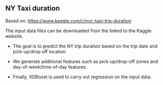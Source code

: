 ## NY Taxi duration

Based on: https://www.kaggle.com/c/nyc-taxi-trip-duration

The input data files can be downloaded from the linked to the Kaggle website. 

- The goal is to predict the NY trip duration based on the trip date and pick-up/drop off location

- We generate additional features such as pick-up/drop-off zones and day-of-week/time-of-day features.

- Finally, XGBoost is used to carry out regression on the input data.
